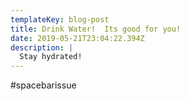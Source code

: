 ```yaml
---
templateKey: blog-post
title: Drink Water!  Its good for you!
date: 2019-05-21T23:04:22.394Z
description: |
  Stay hydrated!
---
```

\#spacebarissue
